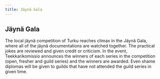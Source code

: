 ```yaml
---
title: Jäynä Gala
---
```


## Jäynä Gala

The local jäynä competition of Turku reaches climax in the Jäynä Gala, where all of the jäynä documentations are watched
together. The practical jokes are reviewed and given credit or criticism. In the event, Teekkarikomissio announces the
winners of each series in the competition (open, fresher and guild series) and the winners are awarded. Even shame
diplomas will be given to guilds that have not attended the guild series in given time.
